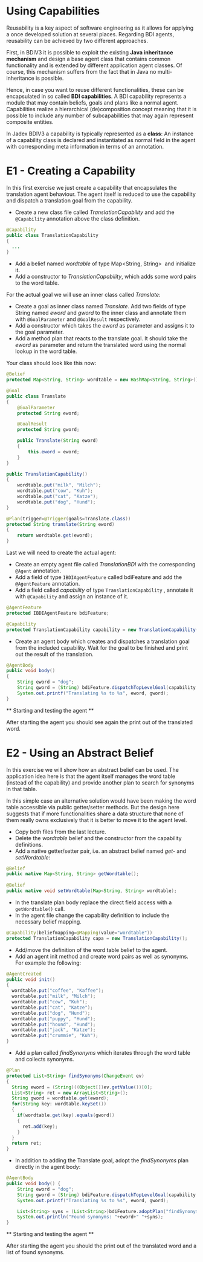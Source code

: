 # Using Capabilities

Reusability is a key aspect of software engineering as it allows for applying a once developed solution at several places.
Regarding BDI agents, reusability can be achieved by two different approaches.

First, in BDIV3 it is possible to exploit the existing **Java inheritance mechanism** and design a base agent class that contains common functionality and is extended by different application agent classes.
Of course, this mechanism suffers from the fact that in Java no multi-inheritance is possible.

Hence, in case you want to reuse different functionalities, these can be encapsulated in so called **BDI capabilities**.
A BDI capability represents a module that may contain beliefs, goals and plans like a normal agent.
Capabilities realize a hierarchical (de)composition concept meaning that it is possible to include any number of subcapabilities that may again represent composite entities. 

In Jadex BDIV3 a capability is typically represented as a **class**:
An instance of a capability class is declared and instantiated as normal field in the agent with corresponding meta information in terms of an annotation. 

# E1 - Creating a Capability

In this first exercise we just create a capability that encapsulates the translation agent behaviour. The agent itself is reduced to use the capability and dispatch a translation goal from the capability.

- Create a new class file called *TranslationCapability* and add the ```@Capability``` annotation above the class definition.

```java
@Capability
public class TranslationCapability
{
  ...
}
```

- Add a belief named *wordtable* of type Map&lt;String, String&gt;  and initialize it.
- Add a constructor to *TranslationCapability*, which adds some word pairs to the word table.

For the actual goal we will use an inner class called *Translate*:

- Create a goal as inner class named *Translate*. Add two fields of type String named *eword* and *gword* to the inner class and annotate them with ```@GoalParameter``` and ```@GoalResult``` respectively.
- Add a constructor which takes the *eword* as parameter and assigns it to the goal parameter.
- Add a method plan that reacts to the translate goal. It should take the *eword* as parameter and return the translated word using the normal lookup in the word table.

Your class should look like this now:

```java
@Belief
protected Map<String, String> wordtable = new HashMap<String, String>();

@Goal
public class Translate
{
    @GoalParameter
    protected String eword;

    @GoalResult
    protected String gword;

    public Translate(String eword)
    {
        this.eword = eword;
    }
}

public TranslationCapability()
{
    wordtable.put("milk", "Milch");
    wordtable.put("cow", "Kuh");
    wordtable.put("cat", "Katze");
    wordtable.put("dog", "Hund");
}

@Plan(trigger=@Trigger(goals=Translate.class))
protected String translate(String eword)
{
    return wordtable.get(eword);
}
```

Last we will need to create the actual agent:

- Create an empty agent file called *TranslationBDI* with the corresponding ```@Agent``` annotation.
- Add a field of type ```IBDIAgentFeature``` called bdiFeature and add the ```@AgentFeature``` annotation.
- Add a field called *capability* of type ```TranslationCapability``` , annotate it with ```@Capability``` and assign an instance of it.

```java
@AgentFeature
protected IBDIAgentFeature bdiFeature;

@Capability
protected TranslationCapability capability = new TranslationCapability();
```

- Create an agent body which creates and dispatches a translation goal from the included capability. Wait for the goal to be finished and print out the result of the translation.

```java
@AgentBody
public void body()
{
    String eword = "dog";
    String gword = (String) bdiFeature.dispatchTopLevelGoal(capability.new Translate(eword)).get();
    System.out.printf("Translating %s to %s", eword, gword);
}
```

** Starting and testing the agent **

After starting the agent you should see again the print out of the translated word.

# E2 - Using an Abstract Belief

In this exercise we will show how an abstract belief can be used. The application idea here is that the agent itself manages the word table (instead of the capability) and provide another plan to search for synonyms in that table.

<x-hint title="This is just a simplified example">
In this simple case an alternative solution would have been making the word table accessible via public getter/setter methods. But the design here suggests that if more functionalities share a data structure that none of them really owns exclusively that it is better to move it to the agent level.
</x-hint>

- Copy both files from the last lecture.
- Delete the *wordtable* belief and the constructor from the capability definitions.
- Add a native getter/setter pair, i.e. an abstract belief named *get-* and *setWordtable*:

```java
@Belief
public native Map<String, String> getWordtable();
	
@Belief
public native void setWordtable(Map<String, String> wordtable);
```

- In the translate plan body replace the direct field access with a ```getWordtable()``` call.
- In the agent file change the capability definition to include the necessary belief mapping.

```java
@Capability(beliefmapping=@Mapping(value="wordtable"))
protected TranslationCapability capa = new TranslationCapability();
```

- Add/move the definition of the word table belief to the agent.
- Add an agent init method and create word pairs as well as synonyms. For example the following:

```java
@AgentCreated
public void init()
{
  wordtable.put("coffee", "Kaffee");
  wordtable.put("milk", "Milch");
  wordtable.put("cow", "Kuh");
  wordtable.put("cat", "Katze");
  wordtable.put("dog", "Hund");
  wordtable.put("puppy", "Hund");
  wordtable.put("hound", "Hund");
  wordtable.put("jack", "Katze");
  wordtable.put("crummie", "Kuh");
}
```

- Add a plan called *findSynonyms* which iterates through the word table and collects synonyms.

```java
@Plan
protected List<String> findSynonyms(ChangeEvent ev)
{
  String eword = (String)((Object[])ev.getValue())[0];
  List<String> ret = new ArrayList<String>();
  String gword = wordtable.get(eword);
  for(String key: wordtable.keySet())
  {
    if(wordtable.get(key).equals(gword))
    {
      ret.add(key);
    }
  }
  return ret;
}
```

- In addition to adding the Translate goal, adopt the *findSynonyms* plan directly in the agent body:

```java
@AgentBody
public void body() {
    String eword = "dog";
    String gword = (String) bdiFeature.dispatchTopLevelGoal(capability.new Translate(eword)).get();
    System.out.printf("Translating %s to %s", eword, gword);

    List<String> syns = (List<String>)bdiFeature.adoptPlan("findSynonyms", new Object[]{eword}).get();
    System.out.println("Found synonyms: "+eword+" "+syns);
}
```

** Starting and testing the agent **

After starting the agent you should the print out of the translated word and a list of found synonyms.
